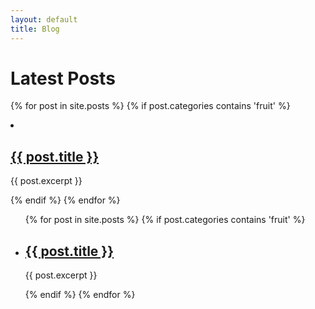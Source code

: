 ```yaml
---
layout: default
title: Blog
---
```

<h1>Latest Posts</h1>

{% for post in site.posts  %}
  {% if post.categories contains 'fruit' %}
    <li>
      <h2><a href="{{ post.url }}">{{ post.title }}</a></h2>
      <p>{{ post.excerpt }}</p>
    </li>
  {% endif %}
{% endfor %}


<ul>
  {% for post in site.posts %}
    {% if post.categories contains 'fruit' %}
      <li>
        <h2><a href="{{ post.url }}">{{ post.title }}</a></h2>
        <p>{{ post.excerpt }}</p>
      </li>
    {% endif %}
  {% endfor %}
</ul>
